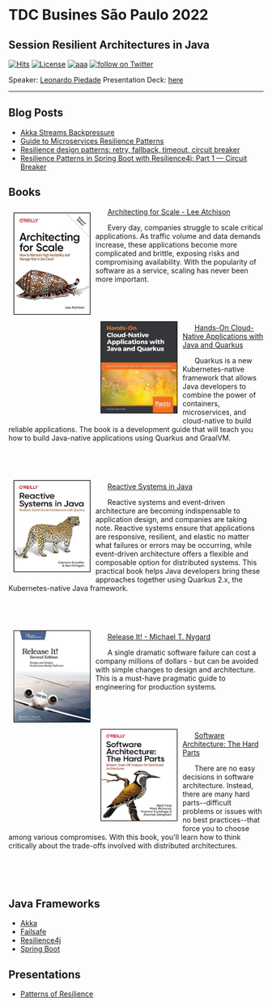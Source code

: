 # TDC Busines São Paulo 2022
## Session Resilient Architectures in Java

[![Hits](https://hits.seeyoufarm.com/api/count/incr/badge.svg?url=https%3A%2F%2Fgithub.com%2Flpiedade%2Ftdc-biz-java-2022&count_bg=%2379C83D&title_bg=%23555555&icon=&icon_color=%23E7E7E7&title=hits&edge_flat=false)](https://github.com/lpiedade/tdc-biz-java-2022)
[![License](https://img.shields.io/github/license/lpiedade/aws-summit-sp-arc201?title_bg=%23555555&icon=&icon_color=%23E7E7E7)](./LICENSE)
[![aaa](https://img.shields.io/badge/aws-summit%202022-yellow)](https://aws.amazon.com/pt/events/summits/sao-paulo/)
<a href="https://twitter.com/intent/follow?screen_name=leo_ap">
    <img src="https://img.shields.io/twitter/follow/leo_ap?style=social&logo=twitter" alt="follow on Twitter"></a>


Speaker: [Leonardo Piedade](https://bit.ly/linkedin-leoap)
Presentation Deck: [here](https://bit.ly/tdcsp-2022-deck)


---
## Blog Posts
* [Akka Streams Backpressure](https://blog.rockthejvm.com/akka-streams-backpressure/)
* [Guide to Microservices Resilience Patterns](https://www.jrebel.com/blog/microservices-resilience-patterns)
* [Resilience design patterns: retry, fallback, timeout, circuit breaker](https://blog.codecentric.de/en/2019/06/resilience-design-patterns-retry-fallback-timeout-circuit-breaker/)
* [Resilience Patterns in Spring Boot with Resilience4j: Part 1 — Circuit Breaker](https://medium.com/cloudnesil/resilience-patterns-in-spring-boot-with-resilience4j-part-1-circuit-breaker-5a49b6b1b100)

## Books

<img align="left" width="150" height="200" src="images/book_architecting_for_scale.jpg" style="margin:10px 10px 10px 10px; border: 1px solid black;">

&nbsp; &nbsp; &nbsp; [Architecting for Scale - Lee Atchison](https://www.amazon.com/Architecting-Scale-Maintain-Availability-Manage/dp/1492057177/)

&nbsp; &nbsp; &nbsp; Every day, companies struggle to scale critical applications. As traffic volume and data demands increase, these applications become more complicated and brittle, exposing risks and compromising availability. With the popularity of software as a service, scaling has never been more important.

<br>
<br>
<br>

<img align="left" width="150" height="180" src="images/book_cloud_native_applications_with_java.jpg" style="margin:10px 10px 10px 10px; border: 1px solid black;">

&nbsp; &nbsp; &nbsp; [Hands-On Cloud-Native Applications with Java and Quarkus](https://www.amazon.com/Hands-Cloud-Native-Applications-Quarkus-Kubernetes-native/dp/1838821473/)

&nbsp; &nbsp; &nbsp; Quarkus is a new Kubernetes-native framework that allows Java developers to combine the power of containers, microservices, and cloud-native to build reliable applications. The book is a development guide that will teach you how to build Java-native applications using Quarkus and GraalVM.

<br>
<br>
<br>

<img align="left" width="150" height="180" src="images/book_reactive_systems_in_java.jpg" style="margin:10px 10px 10px 10px; border: 1px solid black;">

&nbsp; &nbsp; &nbsp; [Reactive Systems in Java](https://www.amazon.com/Reactive-Systems-Java-Clement-Escoffier-ebook/dp/B09LKR8VSG/)

&nbsp; &nbsp; &nbsp; Reactive systems and event-driven architecture are becoming indispensable to application design, and companies are taking note. Reactive systems ensure that applications are responsive, resilient, and elastic no matter what failures or errors may be occurring, while event-driven architecture offers a flexible and composable option for distributed systems. This practical book helps Java developers bring these approaches together using Quarkus 2.x, the Kubernetes-native Java framework.

<br>
<br>
<br>

<img align="left" width="150" height="180" src="images/book_release_it.jpg" style="margin:10px 10px 10px 10px; border: 1px solid black;">

&nbsp; &nbsp; &nbsp; [Release It! - Michael T. Nygard](https://www.amazon.com/Release-Design-Deploy-Production-Ready-Software/dp/1680502395/)

&nbsp; &nbsp; &nbsp; A single dramatic software failure can cost a company millions of dollars - but can be avoided with simple changes to design and architecture. This is a must-have pragmatic guide to engineering for production systems.

<br>
<br>
<br>

<img align="left" width="150" height="180" src="images/book_software_architecture_the_hard_parts.jpg" style="margin:10px 10px 10px 10px; border: 1px solid black;">

&nbsp; &nbsp; &nbsp; [Software Architecture: The Hard Parts](https://www.amazon.com/Software-Architecture-Trade-Off-Distributed-Architectures/dp/1492086894/)

&nbsp; &nbsp; &nbsp; There are no easy decisions in software architecture. Instead, there are many hard parts--difficult problems or issues with no best practices--that force you to choose among various compromises. With this book, you'll learn how to think critically about the trade-offs involved with distributed architectures.

<br>
<br>
<br>

## Java Frameworks

* [Akka](https://akka.io/)
* [Failsafe](https://failsafe.dev/)
* [Resilience4j](https://resilience4j.readme.io/)
* [Spring Boot](https://spring.io/projects/spring-boot)

## Presentations
* [Patterns of Resilience](https://www.slideshare.net/ufried/patterns-of-resilience)


